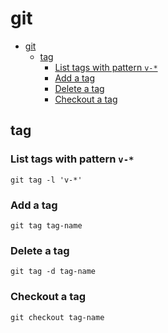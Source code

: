 # git

- [git](#git)
  - [tag](#tag)
    - [List tags with pattern `v-*`](#list-tags-with-pattern-v)
    - [Add a tag](#add-a-tag)
    - [Delete a tag](#delete-a-tag)
    - [Checkout a tag](#checkout-a-tag)

## tag

### List tags with pattern `v-*`

    git tag -l 'v-*'

### Add a tag

    git tag tag-name

### Delete a tag

    git tag -d tag-name

### Checkout a tag

    git checkout tag-name
